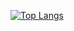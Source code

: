 [![Top Langs](https://github-readme-stats.vercel.app/api/top-langs/?username={tsuchidarikuto}
)](https://github.com/anuraghazra/github-readme-stats)
